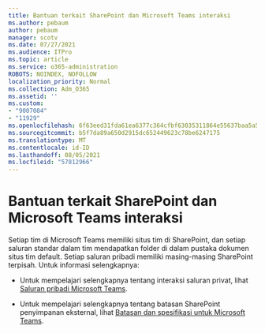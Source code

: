 ```yaml
---
title: Bantuan terkait SharePoint dan Microsoft Teams interaksi
ms.author: pebaum
author: pebaum
manager: scotv
ms.date: 07/27/2021
ms.audience: ITPro
ms.topic: article
ms.service: o365-administration
ROBOTS: NOINDEX, NOFOLLOW
localization_priority: Normal
ms.collection: Adm_O365
ms.assetid: ''
ms.custom:
- "9007084"
- "11929"
ms.openlocfilehash: 6f63eed31fda61ea6377c364cfbf63035311864e55637baa5a5838784a03b582
ms.sourcegitcommit: b5f7da89a650d2915dc652449623c78be6247175
ms.translationtype: MT
ms.contentlocale: id-ID
ms.lasthandoff: 08/05/2021
ms.locfileid: "57812966"
---
```

# <a name="help-with-the-sharepoint-and-microsoft-teams-interaction"></a>Bantuan terkait SharePoint dan Microsoft Teams interaksi

Setiap tim di Microsoft Teams memiliki situs tim di SharePoint, dan setiap saluran standar dalam tim mendapatkan folder di dalam pustaka dokumen situs tim default. Setiap saluran pribadi memiliki masing-masing SharePoint terpisah. Untuk informasi selengkapnya:

- Untuk mempelajari selengkapnya tentang interaksi saluran privat, lihat [Saluran pribadi Microsoft Teams](/MicrosoftTeams/private-channels#private-channel-sharepoint-sites).

- Untuk mempelajari selengkapnya tentang batasan SharePoint penyimpanan eksternal, lihat [Batasan dan spesifikasi untuk Microsoft Teams](/microsoftteams/limits-specifications-teams#storage). 

